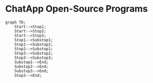 # ChatApp Open-Source Programs

```mermaid
graph TD;
    Start-->Stop1;
    Start-->Stop2;
    Start-->Stop3;
    Stop1-->Substop1;
    Stop1-->Substop2;
    Stop2-->Substop1;
    Stop3-->Substop2;
    Stop3-->Substop3;
    Substop1-->End;
    Substop2-->End;
    Substop3-->End;
    Stop3-->End;
```
